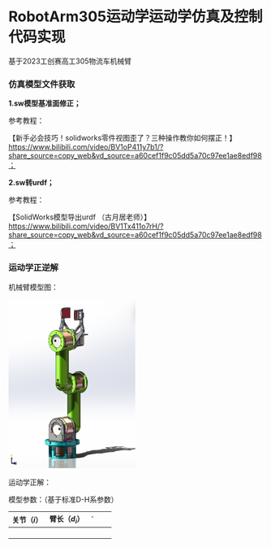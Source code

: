 # RobotArm305运动学运动学仿真及控制代码实现

基于2023工创赛高工305物流车机械臂

### 仿真模型文件获取

**1.sw模型基准面修正；**

参考教程：

【新手必会技巧！solidworks零件视图歪了？三种操作教你如何摆正！】 https://www.bilibili.com/video/BV1oP411y7b1/?share_source=copy_web&vd_source=a60cef1f9c05dd5a70c97ee1ae8edf98；

**2.sw转urdf；**

参考教程：

【SolidWorks模型导出urdf   （古月居老师）】 https://www.bilibili.com/video/BV1Tx411o7rH/?share_source=copy_web&vd_source=a60cef1f9c05dd5a70c97ee1ae8edf98；

### 运动学正逆解

机械臂模型图：

<img src="./assets/image-20241227054323412.png" alt="image-20241227054323412" style="zoom: 33%;" />

运动学正解：

模型参数：（基于标准D-H系参数）

| 关节（$i$） | 臂长（$d_i$） | `    |      |      |
| ----------- | ------------- | ---- | ---- | ---- |
|             |               |      |      |      |
|             |               |      |      |      |
|             |               |      |      |      |
|             |               |      |      |      |

